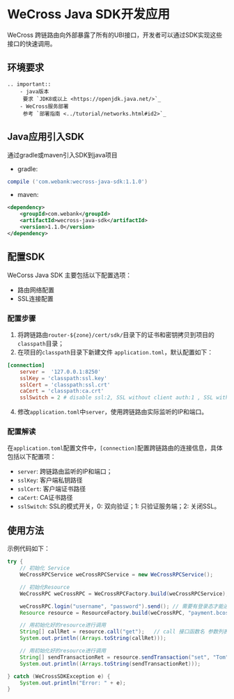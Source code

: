 # WeCross Java SDK开发应用

WeCross 跨链路由向外部暴露了所有的UBI接口，开发者可以通过SDK实现这些接口的快速调用。

## 环境要求

```eval_rst
.. important::
    - java版本
     要求 `JDK8或以上 <https://openjdk.java.net/>`_
    - WeCross服务部署
     参考 `部署指南 <../tutorial/networks.html#id2>`_
```

## Java应用引入SDK

通过gradle或maven引入SDK到java项目

- gradle:

```gradle
compile ('com.webank:wecross-java-sdk:1.1.0')
```

- maven:

``` xml
<dependency>
    <groupId>com.webank</groupId>
    <artifactId>wecross-java-sdk</artifactId>
    <version>1.1.0</version>
</dependency>
```

## 配置SDK

WeCorss Java SDK 主要包括以下配置选项：

- 路由网络配置
- SSL连接配置

### 配置步骤
1. 将跨链路由`router-${zone}/cert/sdk/`目录下的证书和密钥拷贝到项目的`classpath`目录；
3. 在项目的`classpath`目录下新建文件 `application.toml`，默认配置如下：

```toml
[connection]
    server =  '127.0.0.1:8250'
    sslKey = 'classpath:ssl.key'
    sslCert = 'classpath:ssl.crt'
    caCert = 'classpath:ca.crt'
    sslSwitch = 2 # disable ssl:2, SSL without client auth:1 , SSL with client and server auth: 0
```

4. 修改`application.toml`中`server`，使用跨链路由实际监听的IP和端口。

### 配置解读

在`application.toml`配置文件中，`[connection]`配置跨链路由的连接信息，具体包括以下配置项：

- `server`: 跨链路由监听的IP和端口；
- `sslKey`: 客户端私钥路径
- `sslCert`: 客户端证书路径
- `caCert`: CA证书路径
- `sslSwitch`: SSL的模式开关，0: 双向验证；1: 只验证服务端；2: 关闭SSL。

## 使用方法

示例代码如下：

```java
try {
    // 初始化 Service
    WeCrossRPCService weCrossRPCService = new WeCrossRPCService();

    // 初始化Resource
    WeCrossRPC weCrossRPC = WeCrossRPCFactory.build(weCrossRPCService);

    weCrossRPC.login("username", "password").send(); // 需要有登录态才能进一步操作
    Resource resource = ResourceFactory.build(weCrossRPC, "payment.bcos.HelloWecross"); // RPC服务，资源的path

    // 用初始化好的resource进行调用
    String[] callRet = resource.call("get");   // call 接口函数名 参数列表
    System.out.println((Arrays.toString(callRet)));

    // 用初始化好的resource进行调用
    String[] sendTransactionRet = resource.sendTransaction("set", "Tom"); // sendTransaction 接口函数名 参数列表
    System.out.println((Arrays.toString(sendTransactionRet)));

} catch (WeCrossSDKException e) {
    System.out.println("Error: " + e);
}
```
